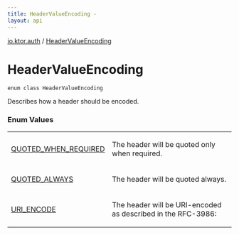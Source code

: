 ```yaml
---
title: HeaderValueEncoding - 
layout: api
---
```


<div class='api-docs-breadcrumbs'><a href="../index.html">io.ktor.auth</a> / <a href="./index.html">HeaderValueEncoding</a></div>

# HeaderValueEncoding

<div class="signature"><code><span class="keyword">enum</span> <span class="keyword">class </span><span class="identifier">HeaderValueEncoding</span></code></div>

Describes how a header should be encoded.

### Enum Values

<table class="api-docs-table">
<tbody>
<tr>
<td markdown="1">

<a href="-q-u-o-t-e-d_-w-h-e-n_-r-e-q-u-i-r-e-d.html">QUOTED_WHEN_REQUIRED</a>


</td>
<td markdown="1">

The header will be quoted only when required.


</td>
</tr>
<tr>
<td markdown="1">

<a href="-q-u-o-t-e-d_-a-l-w-a-y-s.html">QUOTED_ALWAYS</a>


</td>
<td markdown="1">

The header will be quoted always.


</td>
</tr>
<tr>
<td markdown="1">

<a href="-u-r-i_-e-n-c-o-d-e.html">URI_ENCODE</a>


</td>
<td markdown="1">

The header will be URI-encoded as described in the RFC-3986:


</td>
</tr>
</tbody>
</table>
